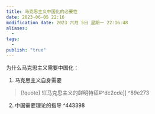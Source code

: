 ```yaml
---
title: 马克思主义中国化的必要性
date: 2023-06-05 22:16
modification date: 2023 六月 5日 星期一 22:16:48
aliases:
  - 
tags:
  - 
publish: "true"
---
```


为什么马克思主义需要中国化：

1. 马克思主义自身需要
>[!quote]
> ![[马克思主义的鲜明特征#^dc2cde]] ^89e273
2. 中国需要理论的指导 ^443398